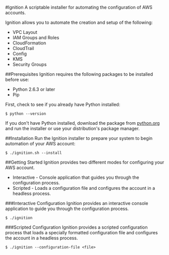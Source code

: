 #Ignition
A scriptable installer for automating the configuration of AWS accounts.

Ignition allows you to automate the creation and setup of the following:

* VPC Layout
* IAM Groups and Roles
* CloudFormation
* CloudTrail
* Config
* KMS
* Security Groups

##Prerequisites
Ignition requires the following packages to be installed before use:

* Python 2.6.3 or later
* Pip

First, check to see if you already have Python installed:
	
	$ python --version
	
If you don't have Python installed, download the package from [python.org](https://www.python.org/downloads/) and run the installer or use your distribution's package manager.

##Installation
Run the Ignition installer to prepare your system to begin automation of your AWS account:

	$ ./ignition.sh --install

##Getting Started
Ignition provides two different modes for configuring your AWS account.

* Interactive - Console application that guides you through the configuration process.
* Scripted - Loads a configuration file and configures the account in a headless process.

###Interactive Configuration
Ignition provides an interactive console application to guide you through the configuration process.

	$ ./ignition

###Scripted Configuration
Ignition provides a scripted configuration process that loads a specially formatted configuration file and 
configures the account in a headless process.

	$ ./ignition --configuration-file <file>